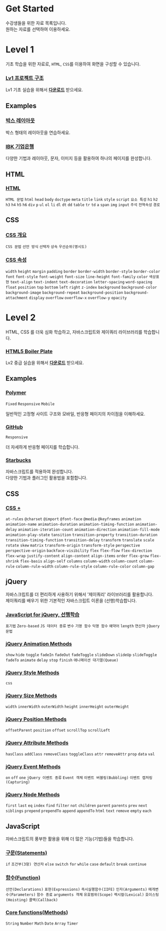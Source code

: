 # Get Started

수강생들을 위한 자료 목록입니다.<br>
원하는 자료를 선택하여 이용하세요.

# Level 1

기초 학습을 위한 자료로, `HTML`, `CSS`를 이용하여 화면을 구성할 수 있습니다.

### [Lv1 프로젝트 구조](https://github.com/HeropCode/Public-Basic)

Lv1 기초 실습을 위해서 **[다운로드](https://github.com/HeropCode/Public-Basic)** 받으세요.

## Examples

### [박스 레이아웃](https://github.com/HeropCode/Box-Layouts)

박스 형태의 레이아웃을 연습하세요.

### [IBK 기업은행](https://github.com/HeropCode/IBK-IndustrialBank)

다양한 기법과 레이아웃, 문자, 이미지 등을 활용하여 하나의 페이지를 완성합니다.

## HTML

### [HTML](https://parkyoungwoong.github.io/setPresentation/presentations/level1/html/)

`HTML 문법` `html` `head` `body` `doctype` `meta` `title` `link` `style` `script` `요소 특성` `h1` `h2` `h3` `h4` `h5` `h6` `div` `p` `ul` `ol` `li` `dl` `dt` `dd` `table` `tr` `td` `a` `span` `img` `input` `주석` `전역속성` `경로`

## CSS

### [CSS 개요](https://parkyoungwoong.github.io/setPresentation/presentations/level1/css/summary)

`CSS 문법` `선언 방식` `선택자` `상속` `우선순위(명시도)`

### [CSS 속성](https://parkyoungwoong.github.io/setPresentation/presentations/level1/css/properties)

`width` `height` `margin` `padding` `border` `border-width` `border-style` `border-color` `font` `font-style` `font-weight` `font-size` `line-height` `font-family` `color` `색상표현` `text-align` `text-indent` `text-decoration` `letter-spacing` `word-spacing` `float` `position` `top` `bottom` `left` `right` `z-index` `background` `background-color` `background-image` `background-repeat` `background-position` `background-attachment` `display` `overflow` `overflow-x` `overflow-y` `opacity`

# Level 2

HTML, CSS 를 더욱 심화 학습하고, 자바스크립트와 제이쿼리 라이브러리를 학습합니다.

### [HTML5 Boiler Plate](https://github.com/HeropCode/Public-Advanced)

Lv2 중급 실습을 위해서 **[다운로드](https://github.com/HeropCode/Public-Advanced)** 받으세요.

## Examples

### [Polymer](https://github.com/HeropCode/Polymer-Responsive-Mobile-Fixed)

`Fixed` `Responsive` `Mobile`

일반적인 고정형 사이트 구조와 모바일, 반응형 페이지의 차이점을 이해하세요.

### [GitHub](https://github.com/HeropCode/GitHub-Responsive)

`Responsive`

더 자세하게 반응형 페이지를 학습합니다.

### [Starbucks](https://github.com/HeropCode/Starbucks)

자바스크립트를 적용하여 완성합니다.<br>
다양한 기법과 플러그인 활용법을 포함합니다.

## CSS

### [CSS +](https://parkyoungwoong.github.io/setPresentation/presentations/level2/css3)

`at-rules` `@charset` `@import` `@font-face` `@media` `@keyframes` `animation` `animation-name` `animation-duration` `animation-timing-function` `animation-delay` `animation-iteration-count` `animation-direction` `animation-fill-mode` `animation-play-state` `tansition` `transition-property` `transition-duration` `transition-timing-function` `transition-delay` `transform` `translate` `scale` `rotate` `skew` `matrix` `transform-origin` `transform-style` `perspective` `perspective-origin` `backface-visibility` `flex` `flex-flow` `flex-direction` `flex-wrap` `justify-content` `align-content` `align-items` `order` `flex-grow` `flex-shrink` `flex-basis` `align-self` `columns` `column-width` `column-count` `column-rule` `column-rule-width` `column-rule-style` `column-rule-color` `column-gap`

## jQuery

자바스크립트를 더 편리하게 사용하기 위해서 '제이쿼리' 라이브러리를 활용합니다.<br>
제이쿼리를 배우기 위한 기본적인 자바스크립트 이론을 (선행)학습합니다. 

### [JavaScript for jQuery, 선행학습](https://parkyoungwoong.github.io/setPresentation/presentations/level2/jquery/prior_learning)

`표기법` `Zero-based` `JS 데이터 종류` `변수` `기명 함수` `익명 함수` `예약어` `length` `연산자` `jQuery 문법`

### [jQuery Animation Methods](https://parkyoungwoong.github.io/setPresentation/presentations/level2/jquery/animation)

`show` `hide` `toggle` `fadeIn` `fadeOut` `fadeToggle` `slideDown` `slideUp` `slideToggle` `fadeTo` `animate` `delay` `stop` `finish` `애니메이션 대기열(Queue)`

### [jQuery Style Methods](https://parkyoungwoong.github.io/setPresentation/presentations/level2/jquery/style)

`css`

### [jQuery Size Methods](https://parkyoungwoong.github.io/setPresentation/presentations/level2/jquery/size)

`width` `innerWidth` `outerWidth` `height` `innerHeight` `outerHeight`

### [jQuery Position Methods](https://parkyoungwoong.github.io/setPresentation/presentations/level2/jquery/position)

`offsetParent` `position` `offset` `scrollTop` `scrollLeft`

### [jQuery Attribute Methods](https://parkyoungwoong.github.io/setPresentation/presentations/level2/jquery/attribute)

`hasClass` `addClass` `removeClass` `toggleClass` `attr` `removeAttr` `prop` `data` `val`

### [jQuery Event Methods](https://parkyoungwoong.github.io/setPresentation/presentations/level2/jquery/event)

`on` `off` `one` `jQuery 이벤트 종류` `Event 객체` `이벤트 버블링(Bubbling)` `이벤트 캡처링(Capturing)`
 
### [jQuery Node Methods](https://parkyoungwoong.github.io/setPresentation/presentations/level2/jquery/node)

`first` `last` `eq` `index` `find` `filter` `not` `children` `parent` `parents` `prev` `next` `siblings` `prepend` `prependTo` `append` `appendTo` `html` `text` `remove` `empty` `each`

## JavaScript

자바스크립트의 풍부한 활용을 위해 더 많은 기능(기법)들을 학습합니다.

### [구문(Statements)](https://parkyoungwoong.github.io/setPresentation/presentations/level2/javascript/statements)

`if` `조건부(3항) 연산자` `else` `switch` `for` `while` `case` `default` `break` `continue`

### [함수(Function)](https://parkyoungwoong.github.io/setPresentation/presentations/level2/javascript/function)

`선언(Declarations)` `표현(Expressions)` `즉시실행함수(IIFE)` `인자(Arguments)` `매개변수(Parameters)` `함수 종료` `arguments 객체` `유효범위(Scope)` `렉시컬(Lexical)` `호이스팅(Hoisting)` `콜백(Callback)`

### [Core functions(Methods)](https://parkyoungwoong.github.io/setPresentation/presentations/level2/javascript/core_functions)

`String` `Number` `Math` `Date` `Array` `Timer`
